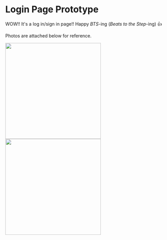 # Login Page Prototype

WOW!! It's a log in/sign in page!! Happy _BTS_-ing (_Beats to the Step_-ing) 👍 

Photos are attached below for reference.

<img src="https://user-images.githubusercontent.com/91846414/190893603-e14ecfe7-656a-4738-ba43-191188e96764.png" width="300"> <img src="https://user-images.githubusercontent.com/91846414/190893604-d0703343-8095-47fc-8fbb-a1898f9c879a.png" width="300">


